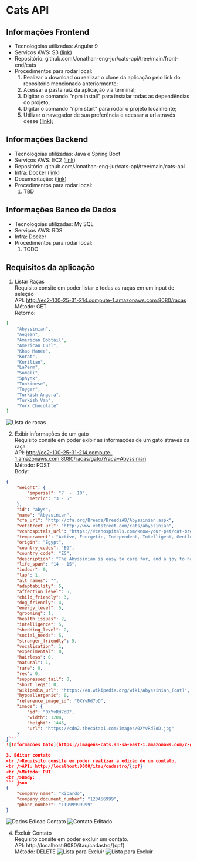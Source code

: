 # Cats API

## Informações Frontend
- Tecnologoias utilizadas: Angular 9
- Serviços AWS: S3 ([link](http://app-cats.s3-website-sa-east-1.amazonaws.com/inicio))
- Repositório: github.com/Jonathan-eng-jur/cats-api/tree/main/front-end/cats
- Procedimentos para rodar local:
  1. Realizar o download ou realizar o clone da aplicação pelo link do repositório mencionado anteriormente;
  2. Acessar a pasta raiz da aplicação via terminal;
  3. Digitar o comando "npm install" para instalar todas as dependências do projeto;
  4. Digitar o comando "npm start" para rodar o projeto localmente;
  5. Utilizar o navegador de sua preferência e acessar a url através desse ([link](http://localhost:4200));
  
## Informações Backend
- Tecnologoias utilizadas: Java e Spring Boot
- Serviços AWS: EC2 ([link](http://ec2-100-25-31-214.compute-1.amazonaws.com:8080))
- Repositório: github.com/Jonathan-eng-jur/cats-api/tree/main/cats-api
- Infra: Docker ([link](https://hub.docker.com/r/advogatoblackshark17/cadastro))
- Documentação: ([link](https://app.swaggerhub.com/apis-docs/Jonathan-eng-jur/cats-api/1.0.0))
- Procedimentos para rodar local:
  1. TBD

## Informações Banco de Dados
- Tecnologoias utilizadas: My SQL
- Serviços AWS: RDS
- Infra: Docker
- Procedimentos para rodar local:
  1. TODO
 
 
## Requisitos da aplicação
1. Listar Raças
<br />Requisito consite em poder listar e todas as raças em um input de seleção
<br />API: http://ec2-100-25-31-214.compute-1.amazonaws.com:8080/racas
<br />Método: GET
<br />Retorno: 
``` json
[
    "Abyssinian",
    "Aegean",
    "American Bobtail",
    "American Curl",
    "Khao Manee",
    "Korat",
    "Kurilian",
    "LaPerm",    
    "Somali",
    "Sphynx",
    "Tonkinese",
    "Toyger",
    "Turkish Angora",
    "Turkish Van",
    "York Chocolate"
]
```
![Lista de racas](https://imagens-cats.s3-sa-east-1.amazonaws.com/1-lista-raca.png)

2. Exibir informações de um gato
<br />Requisito consite em poder exibir as informações de um gato através da raça
<br />API: http://ec2-100-25-31-214.compute-1.amazonaws.com:8080/racas/gato/?raca=Abyssinian
<br />Método: POST
<br />Body: 
``` json
{
    "weight": {
        "imperial": "7  -  10",
        "metric": "3 - 5"
    },
    "id": "abys",
    "name": "Abyssinian",
    "cfa_url": "http://cfa.org/Breeds/BreedsAB/Abyssinian.aspx",
    "vetstreet_url": "http://www.vetstreet.com/cats/abyssinian",
    "vcahospitals_url": "https://vcahospitals.com/know-your-pet/cat-breeds/abyssinian",
    "temperament": "Active, Energetic, Independent, Intelligent, Gentle",
    "origin": "Egypt",
    "country_codes": "EG",
    "country_code": "EG",
    "description": "The Abyssinian is easy to care for, and a joy to have in your home. They’re affectionate cats and love both people and other animals.",
    "life_span": "14 - 15",
    "indoor": 0,
    "lap": 1,
    "alt_names": "",
    "adaptability": 5,
    "affection_level": 5,
    "child_friendly": 3,
    "dog_friendly": 4,
    "energy_level": 5,
    "grooming": 1,
    "health_issues": 2,
    "intelligence": 5,
    "shedding_level": 2,
    "social_needs": 5,
    "stranger_friendly": 5,
    "vocalisation": 1,
    "experimental": 0,
    "hairless": 0,
    "natural": 1,
    "rare": 0,
    "rex": 0,
    "suppressed_tail": 0,
    "short_legs": 0,
    "wikipedia_url": "https://en.wikipedia.org/wiki/Abyssinian_(cat)",
    "hypoallergenic": 0,
    "reference_image_id": "0XYvRd7oD",
    "image": {
        "id": "0XYvRd7oD",
        "width": 1204,
        "height": 1445,
        "url": "https://cdn2.thecatapi.com/images/0XYvRd7oD.jpg"
    }
}```
![Informacoes Gato](https://imagens-cats.s3-sa-east-1.amazonaws.com/2-gato-by-raca.png)

3. Editar contato
<br />Requisito consite em poder realizar a edição de um contato.
<br />API: http://localhost:9080/itau/cadastro/{cpf}
<br />Método: PUT
<br />Body: 
``` json
{
    "company_name": "Ricardo",
    "company_document_number": "123456999",
    "phone_number": "11999999999"
}
```
![Dados Edicao Contato](https://imagens-cadastro-contato.s3-sa-east-1.amazonaws.com/5-Editando+Dados+Cadastro.jpeg)
![Contato Editado](https://imagens-cadastro-contato.s3-sa-east-1.amazonaws.com/6-Cadastro+Editado+com+Sucesso.jpeg)

4. Excluir Contato
<br />Requisito consite em poder excluir um contato.
<br />API: http://localhost:9080/itau/cadastro/{cpf}
<br />Método: DELETE
![Lista para Excluir](https://imagens-cadastro-contato.s3-sa-east-1.amazonaws.com/8-Lista+para+Excluir.JPG)
![Lista para Excluir](https://imagens-cadastro-contato.s3-sa-east-1.amazonaws.com/9-Contato+Excluido.JPG) 
  
